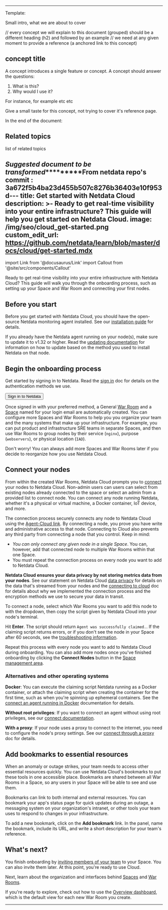 
<!--
Title: "Overview"
custom_edit_url: https://github.com/netdata/learn/blob/master/docs/concepts/netdata-hub/overview.md
learn_status: Published
learn_topic_type: Concepts
learn_rel_path: docs/concepts/netdata-hub/overview.md
learn_repo_doc: True
learn_docs_purpose: Explain the Netdata Hub, operation, principals, purpose, and how Netdata runs it's SAAS Netdata Hub 

-->



**********************************************************************
Template:

Small intro, what we are about to cover

// every concept we will explain to this document (grouped) should be a different heading (h2) and followed by an example
// we need at any given moment to provide a reference (a anchored link to this concept)
## concept title

A concept introduces a single feature or concept. A concept should answer the questions:

1. What is this?
2. Why would I use it?

For instance, for example etc etc

Give a small taste for this concept, not trying to cover it's reference page. 

In the end of the document:

## Related topics

list of related topics

*****************Suggested document to be transformed**************************From netdata repo's commit : 3a672f5b4ba23d455b507c8276b36403e10f953d---
title: Get started with Netdata Cloud
description: >-
  Ready to get real-time visibility into your entire infrastructure? 
  This guide will help you get started on Netdata Cloud.
image: /img/seo/cloud_get-started.png
custom_edit_url: https://github.com/netdata/learn/blob/master/docs/cloud/get-started.mdx
---

import Link from '@docusaurus/Link'
import Callout from '@site/src/components/Callout'

Ready to get real-time visibility into your entire infrastructure with Netdata Cloud? This guide will walk you through
the onboarding process, such as setting up your Space and War Room and connecting your first nodes.

## Before you start

Before you get started with Netdata Cloud, you should have the open-source Netdata monitoring agent installed. See our
[installation guide](/docs/get-started) for details.

If you already have the Netdata agent running on your node(s), make sure to update it to v1.32 or higher. Read the
[updating documentation](/docs/agent/packaging/installer/update/) for information on how to update based on the method
you used to install Netdata on that node.

## Begin the onboarding process

Get started by signing in to Netdata. Read the [sign in](/docs/cloud/manage/sign-in) doc for details on the
authentication methods we use.

<Link to="https://app.netdata.cloud" className="group">
    <button className="relative text-text bg-gray-200 px-4 py-2 rounded">
        <span className="z-10 relative font-semibold group-hover:text-gray-100">Sign in to Netdata</span>
        <div className="opacity-0 group-hover:opacity-100 transition absolute z-0 inset-0 bg-gradient-to-r from-green to-green-lighter rounded"></div>
    </button>
</Link>

Once signed in with your preferred method, a General [War Room](/docs/cloud/war-rooms) and a [Space](/docs/cloud/spaces) 
named for your login email are automatically created. You can configure more Spaces and War Rooms to help you you organize your team 
and the many systems that make up your infrastructure. For example, you can put product and infrastructure SRE teams in separate 
Spaces, and then use War Rooms to group nodes by their service (`nginx`), purpose (`webservers`), or physical location (`IAD`).

Don't worry! You can always add more Spaces and War Rooms later if you decide to reorganize how you use Netdata Cloud.

## Connect your nodes

From within the created War Rooms, Netdata Cloud prompts you to [connect](/docs/agent/claim) your nodes to Netdata Cloud. Non-admin 
users can users can select from existing nodes already connected to the space or select an admin from a provided list to connect node. 
You can connect any node running Netdata, whether it's a physical or virtual machine, a Docker container, IoT device, and more. 

The connection process securely connects any node to Netdata Cloud using the [Agent-Cloud link](/docs/agent/aclk). By
connecting a node, you prove you have write and administrative access to that node. Connecting to Cloud also prevents any third party
from connecting a node that you control. Keep in mind:

- _You can only connect any given node in a single Space_. You can, however, add that connected node to multiple War Rooms
  within that one Space.
- You must repeat the connection process on every node you want to add to Netdata Cloud.

<Callout type="notice">

**Netdata Cloud ensures your data privacy by not storing metrics data from your nodes**. See our statement on Netdata
Cloud [data privacy](/docs/agent/aclk/#data-privacy) for details on the data that's streamed from your nodes and the
[connecting to cloud](/docs/agent/claim) doc for details about why we implemented the connection process and the encryption methods
we use to secure your data in transit. 

</Callout>

To connect a node, select which War Rooms you want to add this node to with the dropdown, then copy the script given by
Netdata Cloud into your node's terminal.

Hit **Enter**. The script should return `Agent was successfully claimed.`. If the claiming script returns errors, or if
you don't see the node in your Space after 60 seconds, see the [troubleshooting
information](/docs/agent/claim#troubleshooting).

Repeat this process with every node you want to add to Netdata Cloud during onboarding. You can also add more nodes once
you've finished onboarding by clicking the **Connect Nodes** button in the [Space management
area](/docs/cloud/spaces/#manage-spaces).

### Alternatives and other operating systems

**Docker**: You can execute the claiming script Netdata running as a Docker container, or attach the claiming script
when creating the container for the first time, such as when you're spinning up ephemeral containers. See the [connect an agent running in Docker](/docs/agent/claim#connect-an-agent-running-in-docker) documentation for details.

**Without root privileges**: If you want to connect an agent without using root privileges, see our [connect
documentation](/docs/agent/claim#connect-an-agent-without-root-privileges).

**With a proxy**: If your node uses a proxy to connect to the internet, you need to configure the node's proxy settings.
See our [connect through a proxy](/docs/agent/claim#connect-through-a-proxy) doc for details.

## Add bookmarks to essential resources

When an anomaly or outage strikes, your team needs to access other essential resources quickly. You can use Netdata
Cloud's bookmarks to put these tools in one accessible place. Bookmarks are shared between all War Rooms in a Space, so
any users in your Space will be able to see and use them.

Bookmarks can link to both internal and external resources. You can bookmark your app's status page for quick updates
during an outage, a messaging system on your organization's intranet, or other tools your team uses to respond to
changes in your infrastructure.

To add a new bookmark, click on the **Add bookmark** link. In the panel, name the bookmark, include its URL, and write a
short description for your team's reference.

## What's next?

You finish onboarding by [inviting members of your team](/docs/cloud/manage/invite-your-team) to your Space. You
can also invite them later. At this point, you're ready to use Cloud.

Next, learn about the organization and interfaces behind [Spaces](/docs/cloud/spaces) and [War
Rooms](/docs/cloud/war-rooms).

If you're ready to explore, check out how to use the [Overview dashboard](/docs/cloud/visualize/overview), which is the
default view for each new War Room you create.
*******************************************************************************
